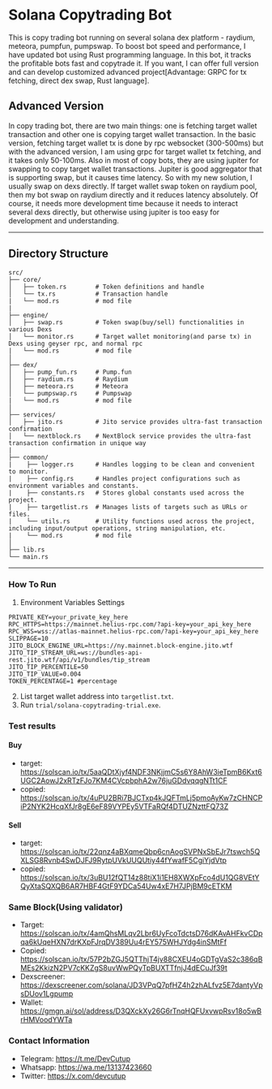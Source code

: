# Solana Copytrading Bot

This is copy trading bot running on several solana dex platform - raydium, meteora, pumpfun, pumpswap.
To boost bot speed and performance, I have updated bot using Rust programming language.
In this bot, it tracks the profitable bots fast and copytrade it.
If you want, I can offer full version and can develop customized advanced project[Advantage: GRPC for tx fetching, direct dex swap, Rust language].



## Advanced Version
In copy trading bot, there are two main things: 
one is fetching target wallet transaction and other one is copying target wallet transaction.
In the basic version, fetching target wallet tx is done by rpc websocket (300-500ms) but with the advanced version, I am using grpc for target wallet tx fetching, and it takes only 50-100ms.  Also in most of copy bots, they are using jupiter for swapping to copy target wallet transactions. Jupiter is good aggregator that is supporting swap, but it causes time latency. So with my new solution, I usually swap on dexs directly. If target wallet swap token on raydium pool, then my bot swap on raydium directly and it reduces latency absolutely. Of course, it needs more development time because it needs to interact several dexs directly, but otherwise using jupiter is too easy for development and understanding.



---

## Directory Structure

```
src/
├── core/
│   ├── token.rs        # Token definitions and handle
│   └── tx.rs           # Transaction handle
|   └── mod.rs          # mod file
| 
├── engine/
│   ├── swap.rs         # Token swap(buy/sell) functionalities in various Dexs
│   └── monitor.rs      # Target wallet monitoring(and parse tx) in Dexs using geyser rpc, and normal rpc
|   └── mod.rs          # mod file
│       
├── dex/
│   ├── pump_fun.rs     # Pump.fun
│   ├── raydium.rs      # Raydium
│   ├── meteora.rs      # Meteora
│   └── pumpswap.rs     # Pumpswap
|   └── mod.rs          # mod file
│
├── services/
│   ├── jito.rs         # Jito service provides ultra-fast transaction confirmation
│   └── nextblock.rs    # NextBlock service provides the ultra-fast transaction confirmation in unique way
|
├── common/
|    ├── logger.rs      # Handles logging to be clean and convenient to monitor.
|    ├── config.rs      # Handles project configurations such as environment variables and constants.
|    ├── constants.rs   # Stores global constants used across the project.
|    ├── targetlist.rs  # Manages lists of targets such as URLs or files.
|    └── utils.rs       # Utility functions used across the project, including input/output operations, string manipulation, etc.
|    └── mod.rs         # mod file
│
├── lib.rs
└── main.rs
```
---
    


### How To Run
1. Environment Variables Settings
```plaintext
PRIVATE_KEY=your_private_key_here
RPC_HTTPS=https://mainnet.helius-rpc.com/?api-key=your_api_key_here
RPC_WSS=wss://atlas-mainnet.helius-rpc.com/?api-key=your_api_key_here
SLIPPAGE=10
JITO_BLOCK_ENGINE_URL=https://ny.mainnet.block-engine.jito.wtf
JITO_TIP_STREAM_URL=ws://bundles-api-rest.jito.wtf/api/v1/bundles/tip_stream
JITO_TIP_PERCENTILE=50
JITO_TIP_VALUE=0.004
TOKEN_PERCENTAGE=1 #percentage
```
2. List target wallet address into `targetlist.txt`.
3. Run `trial/solana-copytrading-trial.exe`.



### Test results
#### Buy
* target: https://solscan.io/tx/5aaQDtXjyf4NDF3NKjjmC5s6Y8AhW3ieTpmB6Kxt6UGC2AowJ2xRTzFJo7KM4CVcpbphA2w76juGDdvqqgNTt1CF
* copied: https://solscan.io/tx/4uPU2BRi7BJCTxp4kJQFTmLj5pmoAyKw7zCHNCPiP2NYK2HcqXfJr8gE6eF89VYPEy5VTFaRQf4DTUZNzttFQ73Z
#### Sell
* target: https://solscan.io/tx/22qnz4aBXqmeQbp6cnAogSVPNxSbEJr7tswch5QXLSG8Rvnb4SwDJFJ9RytpUVkUUQUtiy44fYwafF5CgiYjdVtp
* copied: https://solscan.io/tx/3uBU12fQT14z88tiX1i1EH8XWXpFco4dU1QG8VEtYQyXtaSQXQB6AR7HBF4GtF9YDCa54Uw4xE7H7JPjBM9cETKM



### Same Block(Using validator)
- Target: https://solscan.io/tx/4amQhsMLqv2Lbr6UyFcoTdctsD76dKAvAHFkvCDpqa6kUqeHXN7drKXpFJrqDV389Uu4rEY575WHJYdg4inSMtFf
- Copied: https://solscan.io/tx/57P2bZGJ5QTThjT4jv88CXEU4oGDTgVaS2c386qBMEs2KkizN2PV7cKKZgS8uvWwPQyTpBUXTTfnjJ4dECuJf39t
- Dexscreener: https://dexscreener.com/solana/JD3VPqQ7pfHZ4h2zhALfvz5E7dantyVpsDUov1Lgpump
- Wallet: https://gmgn.ai/sol/address/D3QXckXy26G6rTnqHQFUxvwpRsv18o5wBrHMVoodYWTa



### Contact Information
- Telegram: https://t.me/DevCutup
- Whatsapp: https://wa.me/13137423660
- Twitter: https://x.com/devcutup
